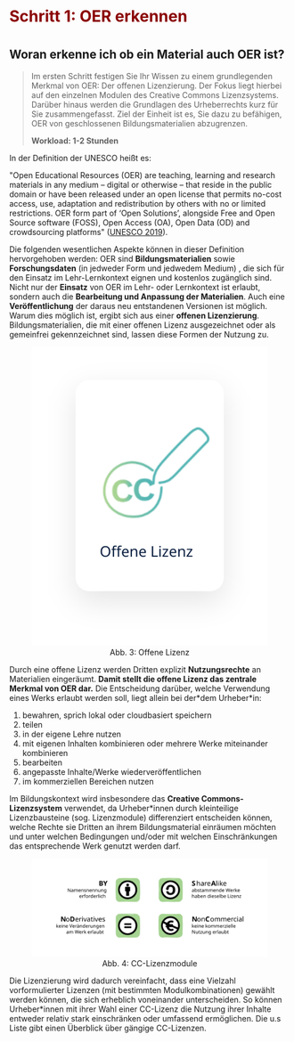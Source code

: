 <h1 style="color:#8b0000">Schritt 1: OER erkennen<h1>

<h2>Woran erkenne ich ob ein Material auch OER ist?</h2>

>Im ersten Schritt festigen Sie Ihr Wissen zu einem grundlegenden Merkmal von OER: Der offenen Lizenzierung. Der Fokus liegt hierbei auf den einzelnen Modulen des Creative Commons Lizenzsystems. Darüber hinaus werden die Grundlagen des Urheberrechts kurz für Sie zusammengefasst. Ziel der Einheit ist es, Sie dazu zu befähigen, OER von geschlossenen Bildungsmaterialien abzugrenzen.
>
><b>Workload: 1-2 Stunden</b>

In der Definition der UNESCO heißt es:

"Open Educational Resources (OER) are teaching, learning and research materials in any medium – digital or otherwise – that reside in the public domain or have been released under an open license that permits no-cost access, use, adaptation and redistribution by others with no or limited restrictions. OER form part of ‘Open Solutions’, alongside Free and Open Source software (FOSS), Open Access (OA), Open Data (OD) and crowdsourcing platforms" (<a href="https://en.unesco.org/themes/building-knowledge-societies/oer">UNESCO 2019</a>).

Die folgenden wesentlichen Aspekte können in dieser Definition hervorgehoben werden: OER sind <b>Bildungsmaterialien</b> sowie <b>Forschungsdaten</b> (in jedweder Form und jedwedem Medium) , die sich für den Einsatz im Lehr-Lernkontext eignen und kostenlos zugänglich sind. Nicht nur der <b>Einsatz</b> von OER im Lehr- oder Lernkontext ist erlaubt, sondern auch die <b>Bearbeitung und Anpassung der Materialien</b>. Auch eine <b>Veröffentlichung</b> der daraus neu entstandenen Versionen ist möglich.  Warum dies möglich ist, ergibt sich aus einer <b>offenen Lizenzierung</b>. Bildungsmaterialien, die mit einer offenen Lizenz ausgezeichnet oder als gemeinfrei gekennzeichnet sind, lassen diese Formen der Nutzung zu.

<figure>
  <img src="images/Offene Lizenz.svg" alt="Abb. 3: Offene Lizenz" title="Abb. 3: Offene Lizenz"/>
  <figcaption style="text-align:center;font-size:14px;">Abb. 3: Offene Lizenz</figcaption>
</figure>

Durch eine offene Lizenz werden Dritten explizit <b>Nutzungsrechte</b> an Materialien eingeräumt. <b>Damit stellt die offene Lizenz das zentrale Merkmal von OER dar.</b> Die Entscheidung darüber, welche Verwendung eines Werks erlaubt werden soll, liegt allein bei der\*dem Urheber\*in:

<ul style="list-style:&#9989;">
  <li>bewahren, sprich lokal oder cloudbasiert speichern</li>
  <li>teilen</li>
  <li>in der eigene Lehre nutzen</li>
  <li>mit eigenen Inhalten kombinieren oder mehrere Werke miteinander kombinieren</li>
  <li>bearbeiten</li>
  <li>angepasste Inhalte/Werke wiederveröffentlichen</li>
  <li>im kommerziellen Bereichen nutzen</li>
</ul>

Im Bildungskontext wird insbesondere das <b>Creative Commons-Lizenzsystem</b> verwendet, da Urheber\*innen durch kleinteilige Lizenzbausteine (sog. Lizenzmodule) differenziert entscheiden können, welche Rechte sie Dritten an ihrem Bildungsmaterial einräumen möchten und unter welchen Bedingungen und/oder mit welchen Einschränkungen das entsprechende Werk genutzt werden darf.

<figure>
  <img src="images/CC_Lizenzmodule.svg" alt="Abb. 4: CC-Lizenzmodule" title="Abb. 4: CC-Lizenzmodule"/>
  <figcaption style="text-align:center;font-size:14px;">Abb. 4: CC-Lizenzmodule</figcaption>
</figure>

Die Lizenzierung wird dadurch vereinfacht, dass eine Vielzahl vorformulierter Lizenzen (mit bestimmten Modulkombinationen) gewählt werden können, die sich erheblich voneinander unterscheiden. So können Urheber\*innen mit ihrer Wahl einer CC-Lizenz die Nutzung ihrer Inhalte entweder relativ stark einschränken oder umfassend ermöglichen. Die u.s Liste gibt einen Überblick über gängige CC-Lizenzen.

